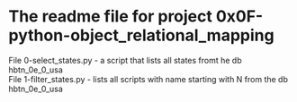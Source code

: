 # The readme file for project 0x0F-python-object_relational_mapping  

File 0-select_states.py - a script that lists all states fromt he db hbtn_0e_0_usa  
File 1-filter_states.py - lists all scripts with name starting with N from the db hbtn_0e_0_usa  